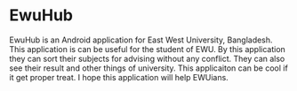 # EwuHub
EwuHub is an Android application for East West University, Bangladesh. This application is can be useful for the student of EWU.
By this application they can sort their subjects for advising without any conflict. 
They can also see their result and other things of university. This applicaiton can be cool if it get proper treat.
I hope this application will help EWUians.
